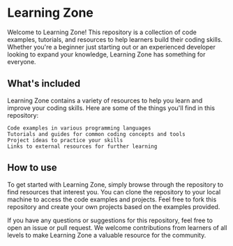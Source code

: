 # Learning Zone

Welcome to Learning Zone! This repository is a collection of code examples, tutorials, and resources to help learners build their coding skills. Whether you're a beginner just starting out or an experienced developer looking to expand your knowledge, Learning Zone has something for everyone.

## What's included

Learning Zone contains a variety of resources to help you learn and improve your coding skills. Here are some of the things you'll find in this repository:

    Code examples in various programming languages
    Tutorials and guides for common coding concepts and tools
    Project ideas to practice your skills
    Links to external resources for further learning

## How to use

To get started with Learning Zone, simply browse through the repository to find resources that interest you. You can clone the repository to your local machine to access the code examples and projects. Feel free to fork this repository and create your own projects based on the examples provided.

If you have any questions or suggestions for this repository, feel free to open an issue or pull request. We welcome contributions from learners of all levels to make Learning Zone a valuable resource for the community.
